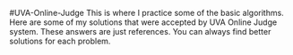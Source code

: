 #UVA-Online-Judge
This is where I practice some of the basic algorithms. Here are some of my solutions that were accepted by UVA Online Judge system. These answers are just references. You can always find better solutions for each problem. 
